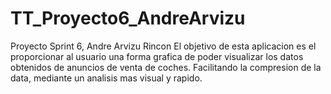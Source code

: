 # TT_Proyecto6_AndreArvizu
Proyecto Sprint 6, Andre Arvizu Rincon 
El objetivo de esta aplicacion es el proporcionar al usuario una forma grafica de poder visualizar los datos obtenidos de anuncios de venta de coches. Facilitando la compresion de la data, mediante un analisis mas visual y rapido. 
